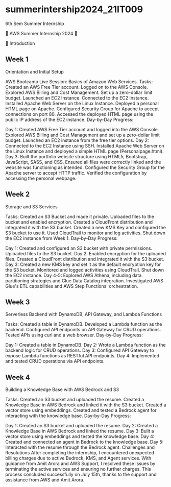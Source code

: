 # summerintership2024_21IT009

6th Sem Summer Internship

🌟 AWS Summer Internship 2024 🌟

🚀 Introduction

## Week 1
Orientation and Initial Setup

AWS Bootcamp Live Session: Basics of Amazon Web Services.
Tasks:
Created an AWS Free Tier account.
Logged on to the AWS Console.
Explored AWS Billing and Cost Management.
Set up a zero-dollar limit budget.
Launched an EC2 Instance.
Connected to the EC2 Instance.
Installed Apache Web Server on the Linux Instance.
Deployed a personal HTML page on Apache.
Configured Security Group for Apache to accept connections on port 80.
Accessed the deployed HTML page using the public IP address of the EC2 instance.
Day-by-Day Progress:

Day 1:
Created AWS Free Tier account and logged into the AWS Console.
Explored AWS Billing and Cost Management and set up a zero-dollar limit budget.
Launched an EC2 instance from the free tier options.
Day 2:
Connected to the EC2 Instance using SSH.
Installed Apache Web Server on the Linux Instance and deployed a simple HTML page (Personalpage.html).
Day 3:
Built the portfolio website structure using HTML5, Bootstrap, JavaScript, SASS, and CSS.
Ensured all files were correctly linked and the website was functioning as intended.
Configured the Security Group for the Apache server to accept HTTP traffic.
Verified the configuration by accessing the personal webpage.


## Week 2
Storage and S3 Services

Tasks:
Created an S3 Bucket and made it private.
Uploaded files to the bucket and enabled encryption.
Created a CloudFront distribution and integrated it with the S3 bucket.
Created a new KMS Key and configured the S3 bucket to use it.
Used CloudTrail to monitor and log activities.
Shut down the EC2 instance from Week 1.
Day-by-Day Progress:

Day 1:
Created and configured an S3 bucket with private permissions.
Uploaded files to the S3 bucket.
Day 2:
Enabled encryption for the uploaded files.
Created a CloudFront distribution and integrated it with the S3 bucket.
Day 3:
Created a new KMS key and set it as the default encryption key for the S3 bucket.
Monitored and logged activities using CloudTrail.
Shut down the EC2 instance.
Day 4-5:
Explored AWS Athena, including data partitioning strategies and Glue Data Catalog integration.
Investigated AWS Glue's ETL capabilities and AWS Step Functions' orchestration.


## Week 3
Serverless Backend with DynamoDB, API Gateway, and Lambda Functions

Tasks:
Created a table in DynamoDB.
Developed a Lambda function as the backend.
Configured API endpoints on API Gateway for CRUD operations.
Tested APIs using curl and a web browser.
Day-by-Day Progress:

Day 1:
Created a table in DynamoDB.
Day 2:
Wrote a Lambda function as the backend logic for CRUD operations.
Day 3:
Configured API Gateway to expose Lambda functions as RESTful API endpoints.
Day 4:
Implemented and tested CRUD operations via API endpoints.


## Week 4
Building a Knowledge Base with AWS Bedrock and S3

Tasks:
Created an S3 bucket and uploaded the resume.
Created a Knowledge Base in AWS Bedrock and linked it with the S3 bucket.
Created a vector store using embeddings.
Created and tested a Bedrock agent for interacting with the knowledge base.
Day-by-Day Progress:

Day 1:
Created an S3 bucket and uploaded the resume.
Day 2:
Created a Knowledge Base in AWS Bedrock and linked the resume.
Day 3:
Built a vector store using embeddings and tested the knowledge base.
Day 4:
Created and connected an agent in Bedrock to the knowledge base.
Day 5:
Interacted with the resume through the Bedrock agent.
Challenges and Resolutions
After completing the internship, I encountered unexpected billing charges due to active Bedrock, KMS, and Agent services. With guidance from Amit Arora and AWS Support, I resolved these issues by terminating the active services and ensuring no further charges. This process concluded successfully on July 15th, thanks to the support and assistance from AWS and Amit Arora.

